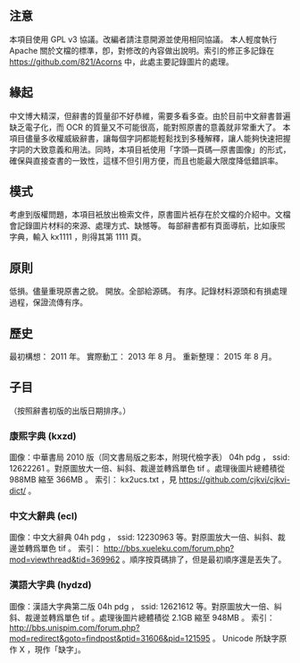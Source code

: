## 注意
本項目使用 GPL v3 協議。改編者請注意開源並使用相同協議。
本人輕度執行 Apache 關於文檔的標準，卽，對修改的內容做出說明。索引的修正多記錄在 https://github.com/821/Acorns 中，此處主要記錄圖片的處理。

## 緣起
中文博大精深，但辭書的質量卻不好恭維，需要多看多查。由於目前中文辭書普遍缺乏電子化，而 OCR 的質量又不可能很高，能對照原書的意義就非常重大了。
本項目儘量多收權威級辭書，讓每個字詞都能輕鬆找到多種解釋，讓人能夠快速把握字詞的大致意義和用法。同時，本項目衹使用「字頭—頁碼—原書圖像」的形式，確保與直接查書的一致性，這樣不但引用方便，而且也能最大限度降低錯誤率。

## 模式
考慮到版權問題，本項目衹放出檢索文件，原書圖片衹存在於文檔的介紹中。文檔會記錄圖片材料的來源、處理方式、缺憾等。
每部辭書都有頁面導航，比如康煕字典，輸入 kx1111 ，則得其第 1111 頁。

## 原則
低損。儘量重現原書之貌。
開放。全部給源碼。
有序。記錄材料源頭和有損處理過程，保證流傳有序。

## 歷史
最初構想： 2011 年。
實際動工： 2013 年 8 月。
重新整理： 2015 年 8 月。

## 子目
（按照辭書初版的出版日期排序。）

### 康煕字典 (kxzd)
圖像：中華書局 2010 版（同文書局版之影本，附現代檢字表） 04h pdg ， ssid: 12622261 。對原圖放大一倍、糾斜、裁邊並轉爲單色 tif 。處理後圖片總體積從 988MB 縮至 366MB 。
索引： kx2ucs.txt ，見 https://github.com/cjkvi/cjkvi-dict/ 。

### 中文大辭典 (ecl)
圖像：中文大辭典 04h pdg ， ssid: 12230963 等。對原圖放大一倍、糾斜、裁邊並轉爲單色 tif 。
索引： http://bbs.xueleku.com/forum.php?mod=viewthread&tid=369962 。順序按頁碼排了，但是最初順序還是丟失了。

### 漢語大字典 (hydzd)
圖像：漢語大字典第二版 04h pdg ， ssid: 12621612 等。對原圖放大一倍、糾斜、裁邊並轉爲單色 tif 。處理後圖片總體積從 2.1GB 縮至 948MB 。
索引： http://bbs.unispim.com/forum.php?mod=redirect&goto=findpost&ptid=31606&pid=121595 。 Unicode 所缺字原作 X ，現作「缺字」。